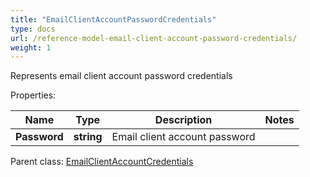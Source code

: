 ```yaml
---
title: "EmailClientAccountPasswordCredentials"
type: docs
url: /reference-model-email-client-account-password-credentials/
weight: 1
---
```

Represents email client account password credentials             

Properties:

Name | Type | Description | Notes
---- | ---- | ----------- | -----
**Password** | **string** | Email client account password              | 

Parent class: [EmailClientAccountCredentials](/email/reference-model-email-client-account-credentials/)

